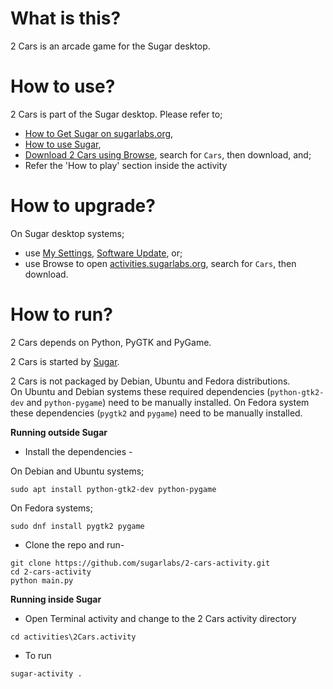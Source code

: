 What is this?
=============

2 Cars is an arcade game for the Sugar desktop.

How to use?
===========

2 Cars is part of the Sugar desktop.  Please refer to;

* [How to Get Sugar on sugarlabs.org](https://sugarlabs.org/),
* [How to use Sugar](https://help.sugarlabs.org/),
* [Download 2 Cars using Browse](https://activities.sugarlabs.org/), search for `Cars`, then download, and;
* Refer the 'How to play' section inside the activity

How to upgrade?
===============

On Sugar desktop systems;
* use [My Settings](https://help.sugarlabs.org/my_settings.html), [Software Update](https://help.sugarlabs.org/my_settings.html#software-update), or;
* use Browse to open [activities.sugarlabs.org](https://activities.sugarlabs.org/), search for `Cars`, then download.

How to run?
=================

2 Cars depends on Python, PyGTK and PyGame.

2 Cars is started by [Sugar](https://github.com/sugarlabs/sugar).

2 Cars is not packaged by Debian, Ubuntu and Fedora distributions.  
On Ubuntu and Debian systems these required dependencies (`python-gtk2-dev` and
`python-pygame`) need to be manually installed.
On Fedora system these dependencies (`pygtk2` and `pygame`) need to be manually installed.


**Running outside Sugar**


- Install the dependencies - 

On Debian and Ubuntu systems;

```
sudo apt install python-gtk2-dev python-pygame
```

On Fedora systems;

```
sudo dnf install pygtk2 pygame
```

- Clone the repo and run-
```
git clone https://github.com/sugarlabs/2-cars-activity.git
cd 2-cars-activity
python main.py
```

**Running inside Sugar**

- Open Terminal activity and change to the 2 Cars activity directory
```
cd activities\2Cars.activity
```
- To run
```
sugar-activity .
```
